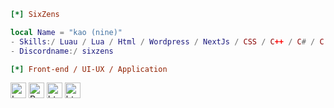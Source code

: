 ```ini
[*] SixZens
```

```lua
local Name = "kao (nine)"
- Skills:/ Luau / Lua / Html / Wordpress / NextJs / CSS / C++ / C# / C / Python / Kotlin / NuxtJs / vue 
- Discordname:/ sixzens
```

```ini
[*] Front-end / UI-UX / Application
```
[<img src="https://img.shields.io/badge/Lua-2C2D72?&logo=Lua" title="Lua" height="25" />](https://www.lua.org/)
[<img src="https://img.shields.io/badge/Roblox-Studio-00A2FF?&logo=robloxstudio?" title="RobloxStudio" height="25" />](https://create.roblox.com/landing)
[<img src="https://img.shields.io/badge/HTML5-E34F26?logo=html5&logoColor=E34F26" title="html" height="25" />](https://www.w3schools.com/html/)
[<img src="https://img.shields.io/badge/Wordpress-282C34?logo=wordpress&logoColor=21759B" title="html" height="25" />](https://www.w3schools.com/html/)
